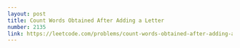 ```yaml
---
layout: post
title: Count Words Obtained After Adding a Letter
number: 2135
link: https://leetcode.com/problems/count-words-obtained-after-adding-a-letter
---
```

